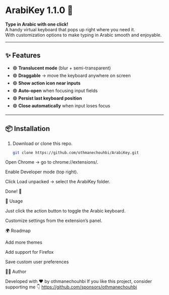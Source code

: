 # ArabiKey 1.1.0 🌙

**Type in Arabic with one click!**  
A handy virtual keyboard that pops up right where you need it.  
With customization options to make typing in Arabic smooth and enjoyable.

---

## ✨ Features
- 🟢 **Translucent mode** (blur + semi-transparent)
- 🟢 **Draggable** → move the keyboard anywhere on screen
- 🟢 **Show action icon near inputs**
- 🟢 **Auto-open** when focusing input fields
- 🟢 **Persist last keyboard position**
- 🟢 **Close automatically** when input loses focus

---

## 📦 Installation
1. Download or clone this repo.
   ```bash
   git clone https://github.com/othmanechouhbi/ArabiKey.git
Open Chrome → go to chrome://extensions/.

Enable Developer mode (top right).

Click Load unpacked → select the ArabiKey folder.

Done! 🎉

🔧 Usage

Just click the action button to toggle the Arabic keyboard.

Customize settings from the extension’s panel.

🌍 Roadmap

 Add more themes

 Add support for Firefox

 Save custom user preferences

👨‍💻 Author

Developed with ❤️ by othmanechouhbi
If you like this project, consider supporting me 👇
https://github.com/sponsors/othmanechouhbi
